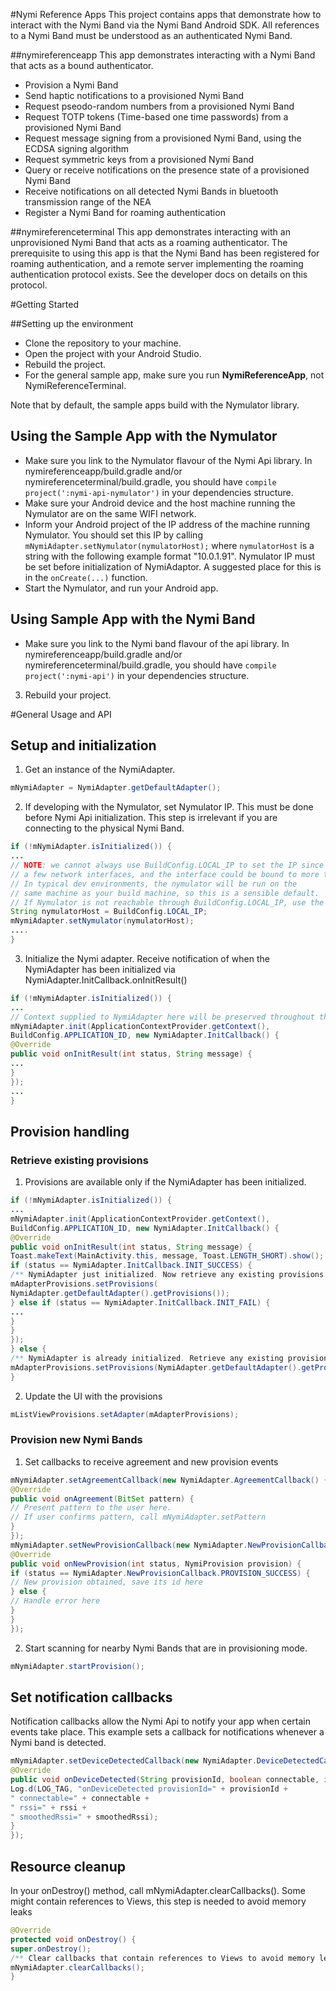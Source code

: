 #Nymi Reference Apps
This project contains apps that demonstrate how to interact with the Nymi Band via the Nymi Band Android SDK.
All references to a Nymi Band must be understood as an authenticated Nymi Band.

##nymireferenceapp 
This app demonstrates interacting with a Nymi Band that acts as a bound authenticator.

* Provision a Nymi Band
* Send haptic notifications to a provisioned Nymi Band
* Request pseodo-random numbers from a provisioned Nymi Band
* Request TOTP tokens (Time-based one time passwords) from a provisioned Nymi Band
* Request message signing from a provisioned Nymi Band, using the ECDSA signing algorithm
* Request symmetric keys from a provisioned Nymi Band
* Query or receive notifications on the presence state of a provisioned Nymi Band
* Receive notifications on all detected Nymi Bands in bluetooth transmission range of the NEA
* Register a Nymi Band for roaming authentication

##nymireferenceterminal 
This app demonstrates interacting with an unprovisioned Nymi Band that acts as a roaming authenticator.
The prerequisite to using this app is that the Nymi Band has been registered for roaming authentication, 
and a remote server implementing the roaming authentication protocol exists. See the developer docs on
details on this protocol.

#Getting Started

##Setting up the environment

* Clone the repository to your machine.  
* Open the project with your Android Studio.  
* Rebuild the project.
* For the general sample app, make sure you run **NymiReferenceApp**, not NymiReferenceTerminal.

Note that by default, the sample apps build with the Nymulator library.

## Using the Sample App with the Nymulator

* Make sure you link to the Nymulator flavour of the Nymi Api library. In nymireferenceapp/build.gradle and/or 
nymireferenceterminal/build.gradle, you should have `compile project(':nymi-api-nymulator')` in your dependencies structure.
* Make sure your Android device and the host machine running the Nymulator are on the same WIFI network.
* Inform your Android project of the IP address of the machine running Nymulator. You should set this IP 
by calling `mNymiAdapter.setNymulator(nymulatorHost);` where `nymulatorHost` is a string with the following example 
format "10.0.1.91". Nymulator IP must be set before initialization of NymiAdaptor. A suggested place for this is in
the `onCreate(...)` function.
* Start the Nymulator, and run your Android app.

## Using Sample App with the Nymi Band

* Make sure you link to the Nymi band flavour of the api library. In nymireferenceapp/build.gradle and/or 
nymireferenceterminal/build.gradle, you should have `compile project(':nymi-api')` in your dependencies structure.
3. Rebuild your project.

#General Usage and API

## Setup and initialization

1. Get an instance of the NymiAdapter. 
```java
mNymiAdapter = NymiAdapter.getDefaultAdapter();
```

2. If developing with the Nymulator, set Nymulator IP. This must be done before Nymi Api initialization. This step is
irrelevant if you are connecting to the physical Nymi Band. 
```java
if (!mNymiAdapter.isInitialized()) {
...     
// NOTE: we cannot always use BuildConfig.LOCAL_IP to set the IP since the host can have 
// a few network interfaces, and the interface could be bound to more than one IP address.
// In typical dev environments, the nymulator will be run on the
// same machine as your build machine, so this is a sensible default.
// If Nymulator is not reachable through BuildConfig.LOCAL_IP, use the actual IP address of the machine.
String nymulatorHost = BuildConfig.LOCAL_IP;
mNymiAdapter.setNymulator(nymulatorHost);
....
}
```
3. Initialize the Nymi adapter.  Receive notification of when the NymiAdapter has been initialized via NymiAdapter.InitCallback.onInitResult()
```java
if (!mNymiAdapter.isInitialized()) {
...
// Context supplied to NymiAdapter here will be preserved throughout the lifetime of the app
mNymiAdapter.init(ApplicationContextProvider.getContext(),
BuildConfig.APPLICATION_ID, new NymiAdapter.InitCallback() {
@Override
public void onInitResult(int status, String message) {
...
}
});
...
}
```

## Provision handling

### Retrieve existing provisions

1.  Provisions are available only if the NymiAdapter has been initialized.
```java
if (!mNymiAdapter.isInitialized()) {
...
mNymiAdapter.init(ApplicationContextProvider.getContext(),
BuildConfig.APPLICATION_ID, new NymiAdapter.InitCallback() {
@Override
public void onInitResult(int status, String message) {
Toast.makeText(MainActivity.this, message, Toast.LENGTH_SHORT).show();
if (status == NymiAdapter.InitCallback.INIT_SUCCESS) {
/** NymiAdapter just initialized. Now retrieve any existing provisions */
mAdapterProvisions.setProvisions(
NymiAdapter.getDefaultAdapter().getProvisions());
} else if (status == NymiAdapter.InitCallback.INIT_FAIL) {
...
}
}
});
} else {
/** NymiAdapter is already initialized. Retrieve any existing provisions */
mAdapterProvisions.setProvisions(NymiAdapter.getDefaultAdapter().getProvisions());
}
```

2.  Update the UI with the provisions
```java
mListViewProvisions.setAdapter(mAdapterProvisions);
```

### Provision new Nymi Bands

1.  Set callbacks to receive agreement and new provision events
```java
mNymiAdapter.setAgreementCallback(new NymiAdapter.AgreementCallback() {
@Override
public void onAgreement(BitSet pattern) {
// Present pattern to the user here.
// If user confirms pattern, call mNymiAdapter.setPattern
}
});
mNymiAdapter.setNewProvisionCallback(new NymiAdapter.NewProvisionCallback() {
@Override
public void onNewProvision(int status, NymiProvision provision) {
if (status == NymiAdapter.NewProvisionCallback.PROVISION_SUCCESS) {
// New provision obtained, save its id here
} else {
// Handle error here
}
}
});
```

2.  Start scanning for nearby Nymi Bands that are in provisioning mode.
```java
mNymiAdapter.startProvision();
```

## Set notification callbacks

Notification callbacks allow the Nymi Api to notify your app when certain events take place. This example sets a callback 
for notifications whenever a Nymi band is detected.

```java
mNymiAdapter.setDeviceDetectedCallback(new NymiAdapter.DeviceDetectedCallback() {
@Override
public void onDeviceDetected(String provisionId, boolean connectable, int rssi, int smoothedRssi) {
Log.d(LOG_TAG, "onDeviceDetected provisionId=" + provisionId +
" connectable=" + connectable +
" rssi=" + rssi +
" smoothedRssi=" + smoothedRssi);
}
});
```

## Resource cleanup

In your onDestroy() method, call mNymiAdapter.clearCallbacks().  Some might contain references to Views, this step is needed to avoid memory leaks
```java
@Override
protected void onDestroy() {
super.onDestroy();
/** Clear callbacks that contain references to Views to avoid memory leaks */
mNymiAdapter.clearCallbacks();
}
```
